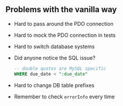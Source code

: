 Problems with the vanilla way
-----------------------------
- Hard to pass around the PDO connection
- Hard to mock the PDO connection in tests
- Hard to switch database systems
- Did anyone notice the SQL issue?

  ```sql
  -- double quotes are MySQL specific
  WHERE due_date < ":due_date"
  ```

- Hard to change DB table prefixes
- Remember to check `errorInfo` every time
